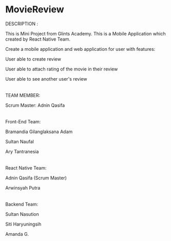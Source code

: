 # MovieReview

DESCRIPTION :

This is Mini Project from Glints Academy. This is a Mobile Application which created by React Native Team.

Create a mobile application and web application for user with features:

User able to create review

User able to attach rating of the movie in their review

User able to see another user's review
<br />
<br />
<br />
TEAM MEMBER:

Scrum Master: Adnin Qasifa
<br />
<br />
<br />
Front-End Team:

Bramandia Gilanglaksana Adam

Sultan Naufal

Ary Tantranesia
<br />
<br />
<br />
React Native Team:

Adnin Qasifa (Scrum Master)

Arwinsyah Putra
<br />
<br />
<br />
Backend Team:

Sultan Nasution

Siti Haryuningsih

Amanda G.
